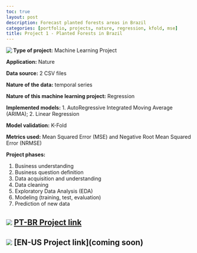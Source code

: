 ```yaml
---
toc: true
layout: post
description: Forecast planted forests areas in Brazil 
categories: [portfolio, projects, nature, regression, kfold, mse]
title: Project 1 - Planted Forests in Brazil
---
```


<img align="left" src="https://i2.wp.com/treevia.com.br/wp-content/uploads/2020/08/website-blog-imagem-de-fundo.jpg"/>

**Type of project:** Machine Learning Project

**Application:** Nature

**Data source:** 2 CSV files

**Nature of the data:** temporal series

**Nature of this machine learning project:** Regression

**Implemented models:** 1. AutoRegressive Integrated Moving Average (ARIMA); 2. Linear Regression

**Model validation:** K-Fold

**Metrics used:** Mean Squared Error (MSE) and Negative Root Mean Squared Error (NRMSE)

**Project phases:**
1. Business understanding
2. Business question definition
3. Data acquisition and understanding
4. Data cleaning
5. Exploratory Data Analysis (EDA)
6. Modeling (training, test, evaluation)
7. Prediction of new data

## ![](https://flagcdn.com/w20/br.png) [PT-BR Project link](https://nbviewer.jupyter.org/github/Andygrammer/FlorestasPlantadas/blob/main/FlorestasPlantadas_Pred.ipynb) 
## ![](https://flagcdn.com/w20/us.png) [EN-US Project link](coming soon) 
